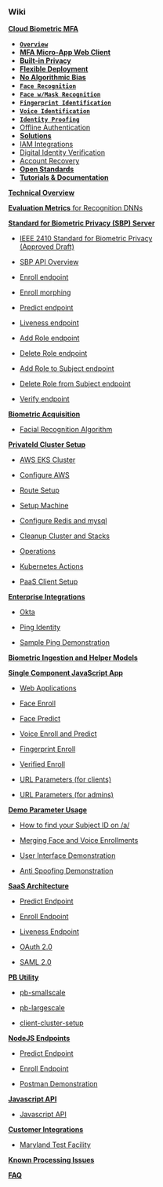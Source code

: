 ### Wiki

[**Cloud Biometric MFA**](https://github.com/openinfer/PrivateIdentity/wiki)

* [**`Overview`**](https://github.com/openinfer/PrivateIdentity/wiki#overview)
* [**MFA Micro-App Web Client**](https://github.com/openinfer/PrivateIdentity/wiki#mfa-micro-app-web-client)
* [**Built-in Privacy**](https://github.com/openinfer/PrivateIdentity/wiki#built-in-privacy-exempt-from-gdpr-ccpa-bipa--hipaa-privacy-law-obligations)
* [**Flexible Deployment**](https://github.com/openinfer/PrivateIdentity/wiki#flexible-deployment)
* [**No Algorithmic Bias**](https://github.com/openinfer/PrivateIdentity/wiki#no-discrimination)
* [**`Face Recognition`**](https://github.com/openinfer/PrivateIdentity/wiki#facial-recognition)
* [**`Face w/Mask Recognition`**](https://github.com/openinfer/PrivateIdentity/wiki#face--mask-recognition)
* [**`Fingerprint Identification`**](https://github.com/openinfer/PrivateIdentity/wiki#fingerprint-identification)
* [**`Voice Identification`**](https://github.com/openinfer/PrivateIdentity/wiki#voice-speaker-identification)
* [**`Identity Proofing`**](https://github.com/openinfer/PrivateIdentity/wiki#digital-identity-verification)
* [Offline Authentication](https://github.com/openinfer/PrivateIdentity/wiki#offline-authentication)
* [**Solutions**](https://github.com/openinfer/PrivateIdentity/wiki#solutions)
* [IAM Integrations](https://github.com/openinfer/PrivateIdentity/wiki#iam-integrations)
* [Digital Identity Verification](https://github.com/openinfer/PrivateIdentity/wiki#digital-identity-verification)
* [Account Recovery](https://github.com/openinfer/PrivateIdentity/wiki#account-recovery)
* [**Open Standards**](https://github.com/openinfer/PrivateIdentity/wiki#open-standards)
* [**Tutorials & Documentation**](https://github.com/openinfer/PrivateIdentity/wiki#tutorials-and-documentation)

[**Technical Overview**](https://github.com/openinfer/PrivateIdentity/wiki/Technical-Overview)  

[**Evaluation Metrics** for Recognition DNNs](https://github.com/openinfer/PrivateIdentity/wiki/EVALUATION-METRICS-FOR-FACE-RECOGNITION-DNN)

[**Standard for Biometric Privacy (SBP) Server**](https://github.com/openinfer/PrivateIdentity/wiki/IEEE-2410-2020-Standard-for-Biometric-Privacy-(SBP)-Server)

* [IEEE 2410 Standard for Biometric Privacy <br>(Approved Draft)](https://github.com/openinfer/PrivateIdentity/wiki/IEEE-2410-STANDARD-FOR-BIOMETRIC-PRIVACY-%5BDRAFT%5D)

* [SBP API Overview](https://github.com/openinfer/PrivateIdentity/wiki/IEEE-2410-2020-Standard-for-Biometric-Privacy-(SBP)-Server#SBP-API-Overview)

* [Enroll endpoint](https://github.com/openinfer/PrivateIdentity/wiki/IEEE-2410-2020-Standard-for-Biometric-Privacy-(SBP)-Server#API-Enroll-Overview)

* [Enroll morphing](https://github.com/openinfer/PrivateIdentity/wiki/Enrollment-Morphing)

* [Predict endpoint](https://github.com/openinfer/PrivateIdentity/wiki/IEEE-2410-2020-Standard-for-Biometric-Privacy-(SBP)-Server#Predict-Overview)

* [Liveness endpoint](https://github.com/openinfer/PrivateIdentity/wiki/IEEE-2410-2020-Standard-for-Biometric-Privacy-(SBP)-Server#Liveness-Overview)

* [Add Role endpoint](https://github.com/openinfer/PrivateIdentity/wiki/IEEE-2410-2020-Standard-for-Biometric-Privacy-(SBP)-Server#Add-Role-Overview)

* [Delete Role endpoint](https://github.com/openinfer/PrivateIdentity/wiki/IEEE-2410-2020-Standard-for-Biometric-Privacy-(SBP)-Server#Delete-Role-Overview)

* [Add Role to Subject endpoint](https://github.com/openinfer/PrivateIdentity/wiki/IEEE-2410-2020-Standard-for-Biometric-Privacy-(SBP)-Server#Add-Role-to-Subject)

* [Delete Role from Subject endpoint](https://github.com/openinfer/PrivateIdentity/wiki/IEEE-2410-2020-Standard-for-Biometric-Privacy-(SBP)-Server#Delete-Role-From-Subject)

* [Verify endpoint](https://github.com/openinfer/PrivateIdentity/wiki/IEEE-2410-Standard-for-Biometric-Privacy-(SBP)-ServerAPI-Verify-Overview)

[**Biometric Acquisition**](https://github.com/openinfer/PrivateIdentity/wiki/Biometric-Acquisition)

* [Facial Recognition Algorithm](https://github.com/openinfer/PrivateIdentity/wiki/Biometric-Acquisition#Facial-Recognition-Algorithm)

[**PrivateId Cluster Setup**](https://github.com/openinfer/PrivateIdentity/wiki/cluster-setup)

* [AWS EKS Cluster](https://github.com/openinfer/PrivateIdentity/wiki/cluster-setup#AWS-EKS-CLUSTER)

* [Configure AWS](https://github.com/openinfer/PrivateIdentity/wiki/cluster-setup#configure-aws)

* [Route Setup](https://github.com/openinfer/PrivateIdentity/wiki/Route-Setup)

* [Setup Machine](https://github.com/openinfer/PrivateIdentity/wiki/Setup-Machine)

* [Configure Redis and mysql](https://github.com/openinfer/PrivateIdentity/wiki/Configure-redis-and-mysql)

* [Cleanup Cluster and Stacks](https://github.com/openinfer/PrivateIdentity/wiki/Cleanup-Cluster-and-Stacks)

* [Operations](https://github.com/openinfer/PrivateIdentity/wiki/Operations)

* [Kubernetes Actions](https://github.com/openinfer/PrivateIdentity/wiki/Kubernetes-Actions)

* [PaaS Client Setup](https://github.com/openinfer/PrivateIdentity/wiki/PaaS-Web-Application)

[**Enterprise Integrations**](https://github.com/openinfer/PrivateIdentity/wiki/Enterprise-Integrations)

* [Okta](https://github.com/openinfer/PrivateIdentity/wiki/Enterprise-Integrations#okta)

* [Ping Identity](https://github.com/openinfer/PrivateIdentity/wiki/Enterprise-Integrations#ping-identity)

* [Sample Ping Demonstration](https://github.com/openinfer/PrivateIdentity/wiki/Enterprise-Integrations#sample-ping-demo)

[**Biometric Ingestion and Helper Models**](https://github.com/openinfer/PrivateIdentity/wiki/Biometric-Ingestion-and-Helper-DNNs)

[**Single Component JavaScript App**](https://github.com/openinfer/PrivateIdentity/wiki/Single-Component-JavaScript-App)

* [Web Applications](https://github.com/openinfer/PrivateIdentity/wiki/Client-Applications#Web-applications)

* [Face Enroll](https://github.com/openinfer/PrivateIdentity/wiki/Client-Applications#Face-enroll)

* [Face Predict](https://github.com/openinfer/PrivateIdentity/wiki/Client-Applications#Face-predict)

* [Voice Enroll and Predict](https://github.com/openinfer/PrivateIdentity/wiki/Client-Applications#Voice-enroll-and-predict)

* [Fingerprint Enroll](https://github.com/openinfer/PrivateIdentity/wiki/Client-Applications#Fingerprint-enroll)

* [Verified Enroll](https://github.com/openinfer/PrivateIdentity/wiki/Verified-Enroll)

* [URL Parameters (for clients)](https://github.com/openinfer/PrivateIdentity/wiki/Client-URL-Parameters)

* [URL Parameters (for admins)](https://github.com/openinfer/PrivateIdentity/wiki/Admin-URL-Parameters)

[**Demo Parameter Usage**](https://github.com/openinfer/PrivateIdentity/wiki/Demo-Parameter-Usage)

* [How to find your Subject ID on /a/](https://github.com/openinfer/PrivateIdentity/wiki/Demo-Parameter-Usage#How-to-find-your-Subject-ID-on-/a/)

* [Merging Face and Voice Enrollments](https://github.com/openinfer/PrivateIdentity/wiki/Demo-Parameter-Usage#Merging-Face-and-Voice-Enrollments)

* [User Interface Demonstration](https://github.com/openinfer/PrivateIdentity/wiki/Demo-Parameter-Usage#User-Interface-Demonstration)

* [Anti Spoofing Demonstration](https://github.com/openinfer/PrivateIdentity/wiki/Demo-Parameter-Usage#anti-spoofing-technique)

[**SaaS Architecture**](https://github.com/openinfer/PrivateIdentity/wiki/SaaS-Architecture)

* [Predict Endpoint](https://github.com/openinfer/PrivateIdentity/wiki/Predict-Endpoint)

* [Enroll Endpoint](https://github.com/openinfer/PrivateIdentity/wiki/Enroll-Endpoint)

* [Liveness Endpoint](https://github.com/openinfer/PrivateIdentity/wiki/Liveness-Endpoint)

* [OAuth 2.0](https://github.com/openinfer/PrivateIdentity/wiki/OAUTH)

* [SAML 2.0](https://github.com/openinfer/PrivateIdentity/wiki/SAML-2.0)

[**PB Utility**](https://github.com/openinfer/PrivateIdentity/wiki/pb-utils)

* [pb-smallscale](https://github.com/openinfer/PrivateIdentity/wiki/pb-utils#small-Scale)

* [pb-largescale](https://github.com/openinfer/PrivateIdentity/wiki/pb-utils#large-Scale)
 
* [client-cluster-setup](https://github.com/openinfer/PrivateIdentity/wiki/Client-Cluster-setup)

[**NodeJS Endpoints**](https://github.com/openinfer/PrivateIdentity/wiki/NodeJS-Endpoint)

* [Predict Endpoint](https://github.com/openinfer/PrivateIdentity/wiki/NodeJS-Endpoint#Predict-Overview)

* [Enroll Endpoint](https://github.com/openinfer/PrivateIdentity/wiki/NodeJS-Endpoint#Enroll-Overview)

* [Postman Demonstration](https://github.com/openinfer/PrivateIdentity/wiki/NodeJS-Endpoint#Postman-Example-Project)

[**Javascript API**](https://github.com/openinfer/PrivateIdentity/wiki/JavaScript-API)

* [Javascript API](https://github.com/openinfer/PrivateIdentity/wiki/JavaScript-API)

[**Customer Integrations**](https://github.com/openinfer/PrivateIdentity/wiki/Customer-Integrations)

* [Maryland Test Facility](https://github.com/openinfer/PrivateIdentity/wiki/Maryland-Test-Facility)

[**Known Processing Issues**](https://github.com/openinfer/PrivateIdentity/wiki/Known-Processing-Issues)

[**FAQ**](https://github.com/openinfer/PrivateIdentity/wiki/FAQ)
